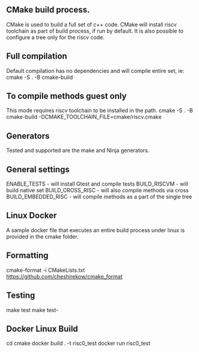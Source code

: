 CMake build process.
--------------------

CMake is used to build a full set of c++ code.
CMake will install riscv toolchain as part of build process, if run by default.
It is also possible to configure a tree only for the riscv code.

Full compilation
-----------------
Default compilation has no dependencies and will compile entire set, ie:
cmake  -S . -B cmake-build

To compile methods guest only
-------------------------------
This mode requires riscv toolchain to be installed in the path.
cmake -S . -B cmake-build -DCMAKE_TOOLCHAIN_FILE=cmake/riscv.cmake


Generators
---------------
Tested and supported are the make and Ninja generators.

General settings
----------------
  ENABLE_TESTS         - will install Gtest and compile tests
  BUILD_RISCVM         - will build native set
  BUILD_CROSS_RISC     - will also compile methods via cross
  BUILD_EMBEDDED_RISC  - will compile methods as a part of the single tree

Linux Docker
----------------
A sample docker file that executes an entire build process under linux is provided in the cmake folder.

Formatting
---------------
cmake-format -i CMakeLists.txt  
https://github.com/cheshirekow/cmake_format

Testing
---------------
make test
make test-<testname>

Docker Linux Build
---------------
cd cmake
docker build . -t risc0_test
docker run risc0_test
